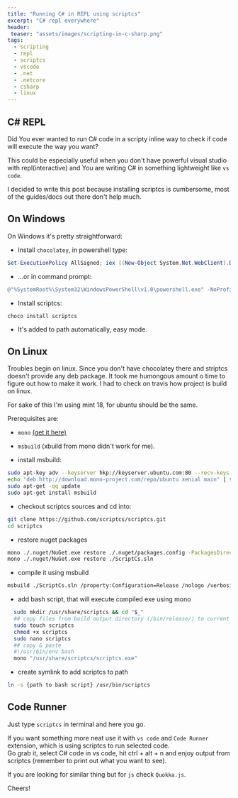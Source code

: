 ```yaml
---
title: "Running C# in REPL using scriptcs"
excerpt: "C# repl everywhere"
header:
 teaser: "assets/images/scripting-in-c-sharp.png"
tags: 
  - scripting
  - repl
  - scriptcs
  - vscode
  - .net
  - .netcore
  - csharp
  - linux
--- 
```


## C# REPL

Did You ever wanted to run C# code in a scripty inline way to check if code will execute the way you want?

This could be especially useful when you don't have powerful visual studio with repl(interactive) and You are writing C# in something lightweight like `vs code`.

I decided to write this post because installing scriptcs is cumbersome, most of the guides/docs out there don't help much.

## On Windows

On Windows it's pretty straightforward:  
- Install `chocolatey`, in powershell type: 
```powershell
Set-ExecutionPolicy AllSigned; iex ((New-Object System.Net.WebClient).DownloadString('https://chocolatey.org/install.ps1'))
```
- ...or in command prompt:
```powershell
@"%SystemRoot%\System32\WindowsPowerShell\v1.0\powershell.exe" -NoProfile -InputFormat None -ExecutionPolicy Bypass -Command "iex ((New-Object System.Net.WebClient).DownloadString('https://chocolatey.org/install.ps1'))" && SET "PATH=%PATH%;%ALLUSERSPROFILE%\chocolatey\bin"
```

- Install scriptcs: 
```
choco install scriptcs
```
- It's added to path automatically, easy mode.


## On Linux
Troubles begin on linux. Since you don't have chocolatey there and striptcs doesn't provide any deb package.
It took me humongous amount o time to figure out how to make it work. I had to check on travis how project is build on linux.

For sake of this I'm using mint 18, for ubuntu should be the same.

Prerequisites are:
- `mono` [(get it here)](http://www.mono-project.com/download/#download-lin)
- `msbuild` (xbuild from mono didn't work for me). 

- install msbuild:  
```bash
sudo apt-key adv --keyserver hkp://keyserver.ubuntu.com:80 --recv-keys 3FA7E0328081BFF6A14DA29AA6A19B38D3D831EF
echo "deb http://download.mono-project.com/repo/ubuntu xenial main" | sudo tee /etc/apt/sources.list.d/mono-official.list
sudo apt-get -qq update
sudo apt-get install msbuild
```

- checkout scriptcs sources and cd into:
```bash
git clone https://github.com/scriptcs/scriptcs.git
cd scriptcs
```

- restore nuget packages
```bash
mono ./.nuget/NuGet.exe restore ./.nuget/packages.config -PackagesDirectory ./packages
mono ./.nuget/NuGet.exe restore ./ScriptCs.sln
```

- compile it using msbuild
```bash
msbuild ./ScriptCs.sln /property:Configuration=Release /nologo /verbosity:normal
```

- add bash script, that will execute compiled exe using mono
```bash
  sudo mkdir /usr/share/scriptcs && cd "$_"
  ## copy files from build output directory (/bin/release/) to current directory
  sudo touch scriptcs
  chmod +x scriptcs
  sudo nano scriptcs 
  ## copy & paste 
  #!/usr/bin/env bash 
  mono "/usr/share/scriptcs/scriptcs.exe"
```

- create symlink to add scriptcs to path
```bash
ln -s {path to bash script} /usr/bin/scriptcs
```

## Code Runner 
Just type `scriptcs` in terminal and here you go.

If you want something more neat use it with `vs code` and `Code Runner` extension, which is using scriptcs to run selected code.  
Go grab it, select C# code in vs code, hit ctrl + alt + n and enjoy output from scriptcs (remember to print out what you want to see).

If you are looking for similar thing but for `js` check `Quokka.js`.

Cheers!
